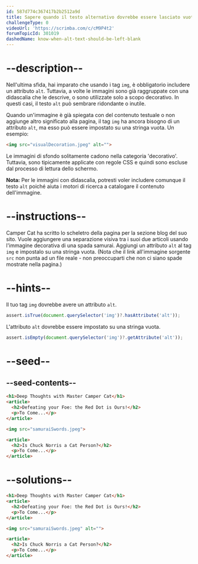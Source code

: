 ```yaml
---
id: 587d774c367417b2b2512a9d
title: Sapere quando il testo alternativo dovrebbe essere lasciato vuoto
challengeType: 0
videoUrl: 'https://scrimba.com/c/cM9P4t2'
forumTopicId: 301019
dashedName: know-when-alt-text-should-be-left-blank
---
```


# --description--

Nell'ultima sfida, hai imparato che usando i tag `img`, è obbligatorio includere un attributo `alt`. Tuttavia, a volte le immagini sono già raggruppate con una didascalia che le descrive, o sono utilizzate solo a scopo decorativo. In questi casi, il testo `alt` può sembrare ridondante o inutile.

Quando un'immagine è già spiegata con del contenuto testuale o non aggiunge altro significato alla pagina, il tag `img` ha ancora bisogno di un attributo `alt`, ma esso può essere impostato su una stringa vuota. Un esempio:

```html
<img src="visualDecoration.jpeg" alt="">
```

Le immagini di sfondo solitamente cadono nella categoria 'decorativo'. Tuttavia, sono tipicamente applicate con regole CSS e quindi sono escluse dal processo di lettura dello schermo.

**Nota:** Per le immagini con didascalia, potresti voler includere comunque il testo `alt` poiché aiuta i motori di ricerca a catalogare il contenuto dell'immagine.

# --instructions--

Camper Cat ha scritto lo scheletro della pagina per la sezione blog del suo sito. Vuole aggiungere una separazione visiva tra i suoi due articoli usando l'immagine decorativa di una spada samurai. Aggiungi un attributo `alt` al tag `img` e impostalo su una stringa vuota. (Nota che il link all'immagine sorgente `src` non punta ad un file reale - non preoccuparti che non ci siano spade mostrate nella pagina.)

# --hints--

Il tuo tag `img` dovrebbe avere un attributo `alt`.

```js
assert.isTrue(document.querySelector('img')?.hasAttribute('alt'));
```

L'attributo `alt` dovrebbe essere impostato su una stringa vuota.

```js
assert.isEmpty(document.querySelector('img')?.getAttribute('alt'));
```

# --seed--

## --seed-contents--

```html
<h1>Deep Thoughts with Master Camper Cat</h1>
<article>
  <h2>Defeating your Foe: the Red Dot is Ours!</h2>
  <p>To Come...</p>
</article>

<img src="samuraiSwords.jpeg">

<article>
  <h2>Is Chuck Norris a Cat Person?</h2>
  <p>To Come...</p>
</article>
```

# --solutions--

```html
<h1>Deep Thoughts with Master Camper Cat</h1>
<article>
  <h2>Defeating your Foe: the Red Dot is Ours!</h2>
  <p>To Come...</p>
</article>

<img src="samuraiSwords.jpeg" alt="">

<article>
  <h2>Is Chuck Norris a Cat Person?</h2>
  <p>To Come...</p>
</article>
```
